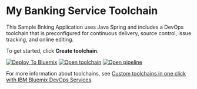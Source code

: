 # My Banking Service Toolchain

This Sample Bnking Application uses Java Spring and includes a DevOps toolchain that is preconfigured for continuous delivery, source control, issue tracking, and online editing.

To get started, click **Create toolchain**.

[![Deploy To Bluemix](https://console.ng.bluemix.net/devops/graphics/create_toolchain_button.png)](https://console.ng.bluemix.net/devops/setup/deploy/?repository=https%3A//github.com/Nexsign/BankingApp-toolchain&branch=develop)
[![Open toolchain](http://fido-ui-service.mybluemix.net/images/bluemix/open_toolchain_button_150x32.png)](https://console.ng.bluemix.net/devops/toolchains/6d892717-2b0a-4eca-97b0-b54eb9240a11)
[![Open pipeline](http://fido-ui-service.mybluemix.net/images/bluemix/open_pipeline_button_150x32.png)](https://console.ng.bluemix.net/devops/pipelines/0f9e3436-0021-4dc2-a061-092bbf68b0bd)

For more information about toolchains, see [Custom toolchains in one click with IBM Bluemix DevOps Services](https://developer.ibm.com/devops-services/2016/06/16/open-toolchain-with-ibm-bluemix-devops-services/).
